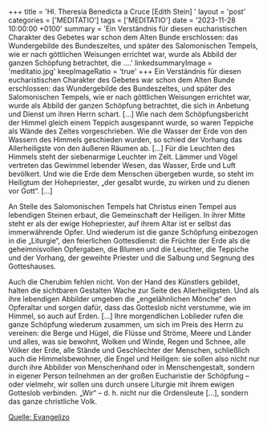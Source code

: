 +++
title = 'Hl. Theresia Benedicta a Cruce [Edith Stein]  '
layout = 'post'
categories = ['MEDITATIO']
tags = ['MEDITATIO']
date = '2023-11-28 10:00:00 +0100'
summary = 'Ein Verständnis für diesen eucharistischen Charakter des Gebetes war schon dem Alten Bunde erschlossen: das Wundergebilde des Bundeszeltes, und später des Salomonischen Tempels, wie er nach göttlichen Weisungen errichtet war, wurde als Abbild der ganzen Schöpfung betrachtet, die ....'
linkedsummaryImage = 'meditatio.jpg'
keepImageRatio = 'true'
+++
Ein Verständnis für diesen eucharistischen Charakter des Gebetes war schon dem Alten Bunde erschlossen: das Wundergebilde des Bundeszeltes, und später des Salomonischen Tempels, wie er nach göttlichen Weisungen errichtet war, wurde als Abbild der ganzen Schöpfung betrachtet, die sich in Anbetung und Dienst um ihren Herrn schart.<!--more--> […] Wie nach dem Schöpfungsbericht der Himmel gleich einem Teppich ausgespannt wurde, so waren Teppiche als Wände des Zeltes vorgeschrieben. Wie die Wasser der Erde von den Wassern des Himmels geschieden wurden, so schied der Vorhang das Allerheiligste von den äußeren Räumen ab. […] Für die Leuchten des Himmels steht der siebenarmige Leuchter im Zelt. Lämmer und Vögel vertreten das Gewimmel lebender Wesen, das Wasser, Erde und Luft bevölkert. Und wie die Erde dem Menschen übergeben wurde, so steht im Heiligtum der Hohepriester, „der gesalbt wurde, zu wirken und zu dienen vor Gott“. […] 

An Stelle des Salomonischen Tempels hat Christus einen Tempel aus lebendigen Steinen erbaut, die Gemeinschaft der Heiligen. In ihrer Mitte steht er als der ewige Hohepriester, auf ihrem Altar ist er selbst das immerwährende Opfer. Und wiederum ist die ganze Schöpfung einbezogen in die „Liturgie“, den feierlichen Gottesdienst: die Früchte der Erde als die geheimnisvollen Opfergaben, die Blumen und die Leuchter, die Teppiche und der Vorhang, der geweihte Priester und die Salbung und Segnung des Gotteshauses. 

Auch die Cherubim fehlen nicht. Von der Hand des Künstlers gebildet, halten die sichtbaren Gestalten Wache zur Seite des Allerheiligsten. Und als ihre lebendigen Abbilder umgeben die „engelähnlichen Mönche“ den Opferaltar und sorgen dafür, dass das Gotteslob nicht verstumme, wie im Himmel, so auch auf Erden. […] Ihre morgendlichen Loblieder rufen die ganze Schöpfung wiederum zusammen, um sich im Preis des Herrn zu vereinen: die Berge und Hügel, die Flüsse und Ströme, Meere und Länder und alles, was sie bewohnt, Wolken und Winde, Regen und Schnee, alle Völker der Erde, alle Stände und Geschlechter der Menschen, schließlich auch die Himmelsbewohner, die Engel und Heiligen: sie sollen also nicht nur durch ihre Abbilder von Menschenhand oder in Menschengestalt, sondern in eigener Person teilnehmen an der großen Eucharistie der Schöpfung – oder vielmehr, wir sollen uns durch unsere Liturgie mit ihrem ewigen Gotteslob verbinden. „Wir“ – d. h. nicht nur die Ordensleute […], sondern das ganze christliche Volk.


[Quelle: Evangelizo](https://evangeliumtagfuertag.org/DE/gospel)
